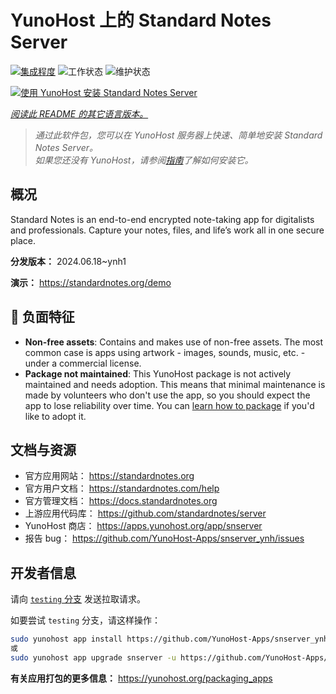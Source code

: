 <!--
注意：此 README 由 <https://github.com/YunoHost/apps/tree/master/tools/readme_generator> 自动生成
请勿手动编辑。
-->

# YunoHost 上的 Standard Notes Server

[![集成程度](https://apps.yunohost.org/badge/integration/snserver)](https://ci-apps.yunohost.org/ci/apps/snserver/)
![工作状态](https://apps.yunohost.org/badge/state/snserver)
![维护状态](https://apps.yunohost.org/badge/maintained/snserver)

[![使用 YunoHost 安装 Standard Notes Server](https://install-app.yunohost.org/install-with-yunohost.svg)](https://install-app.yunohost.org/?app=snserver)

*[阅读此 README 的其它语言版本。](./ALL_README.md)*

> *通过此软件包，您可以在 YunoHost 服务器上快速、简单地安装 Standard Notes Server。*  
> *如果您还没有 YunoHost，请参阅[指南](https://yunohost.org/install)了解如何安装它。*

## 概况

Standard Notes is an end-to-end encrypted note-taking app for digitalists and professionals. Capture your notes, files, and life’s work all in one secure place.


**分发版本：** 2024.06.18~ynh1

**演示：** <https://standardnotes.org/demo>
## :red_circle: 负面特征

- **Non-free assets**: Contains and makes use of non-free assets. The most common case is apps using artwork - images, sounds, music, etc. - under a commercial license.
- **Package not maintained**: This YunoHost package is not actively maintained and needs adoption. This means that minimal maintenance is made by volunteers who don't use the app, so you should expect the app to lose reliability over time. You can [learn how to package](https://yunohost.org/packaging_apps_intro) if you'd like to adopt it.

## 文档与资源

- 官方应用网站： <https://standardnotes.org>
- 官方用户文档： <https://standardnotes.com/help>
- 官方管理文档： <https://docs.standardnotes.org>
- 上游应用代码库： <https://github.com/standardnotes/server>
- YunoHost 商店： <https://apps.yunohost.org/app/snserver>
- 报告 bug： <https://github.com/YunoHost-Apps/snserver_ynh/issues>

## 开发者信息

请向 [`testing` 分支](https://github.com/YunoHost-Apps/snserver_ynh/tree/testing) 发送拉取请求。

如要尝试 `testing` 分支，请这样操作：

```bash
sudo yunohost app install https://github.com/YunoHost-Apps/snserver_ynh/tree/testing --debug
或
sudo yunohost app upgrade snserver -u https://github.com/YunoHost-Apps/snserver_ynh/tree/testing --debug
```

**有关应用打包的更多信息：** <https://yunohost.org/packaging_apps>
